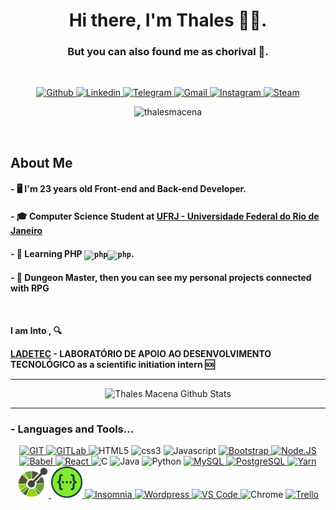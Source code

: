 <h1 align="center">Hi there, I'm Thales 👨‍💻.</h1> 
<h3 align="center">But you can also found me as chorival 👾.</h3>
<br/>

<p align="center">
  <a href="https://github.com/thalesmacena">
  <img alt="Github"  width="22px" src="https://cdn.jsdelivr.net/npm/simple-icons@3.6.0/icons/github.svg"/>
  </a>
  <a href="https://www.linkedin.com/in/thalesmacena/">
    <img alt="Linkedin" width="22px" src="https://cdn.jsdelivr.net/npm/simple-icons@v3/icons/linkedin.svg" />
  </a>
  <a href="https://t.me/chorival">
    <img alt="Telegram" width="22px" src="https://cdn.jsdelivr.net/npm/simple-icons@v3/icons/telegram.svg" />
  </a>
  <a href="mailto: thalesmacena@gmail.com">
    <img alt="Gmail" width="22px" src="https://devicons.github.io/devicon/devicon.git/icons/google/google-original.svg" />
  </a>
  <a href="https://www.instagram.com/thalespierini/">
    <img alt="Instagram" width="22px" src="https://cdn.jsdelivr.net/npm/simple-icons@v3/icons/instagram.svg" />
  </a>
  <a href="https://steamcommunity.com/id/Chorival/">
    <img alt="Steam" width="22px" src="https://cdn.jsdelivr.net/npm/simple-icons@3.6.0/icons/steam.svg"/>
  </a>
</p>
<p align="center"> <img src="https://komarev.com/ghpvc/?username=thalesmacena" alt="thalesmacena" /> </p>
<br/>

## About Me

#### - 🖥️ I'm 23 years old Front-end and Back-end Developer.

#### - 🎓 Computer Science Student at [UFRJ - Universidade Federal do Rio de Janeiro](https://ufrj.br/)

#### - 🥀 Learning PHP  <code><img src="https://devicons.github.io/devicon/devicon.git/icons/php/php-original.svg" alt="php" width="30" height="30"/><img src="https://devicons.github.io/devicon/devicon.git/icons/laravel/laravel-plain-wordmark.svg" alt="php" width="30" height="30"/></code>.

#### - 🎲 Dungeon Master, then you can see my personal projects connected with RPG

<br />

**I am Into , 🔍**

**[LADETEC](https://www.ladetec.iq.ufrj.br/) - LABORATÓRIO DE APOIO AO DESENVOLVIMENTO TECNOLÓGICO as a scientific initiation intern 🆘**
<br />

*************

<div align="center">
  
![Thales Macena Github Stats](https://github-readme-stats.vercel.app/api?username=thalesmacena&show_icons=true&title_color=fff&icon_color=79ff97&text_color=9f9f9f&bg_color=151515)

</div>

*************

### - Languages and Tools...

<p align="center">
  <a href="https://git-scm.com/">
    <img src="https://devicons.github.io/devicon/devicon.git/icons/git/git-original.svg" alt="GIT"  width="50" height="50"/>
  </a>
  <a href="https://about.gitlab.com/">
    <img src="https://devicons.github.io/devicon/devicon.git/icons/gitlab/gitlab-original.svg" alt="GITLab"  width="50" height="50"/>
  </a>
  <img src="https://devicons.github.io/devicon/devicon.git/icons/html5/html5-original.svg" alt="HTML5"  width="50" height="50"/>
  <img src="https://devicons.github.io/devicon/devicon.git/icons/css3/css3-original.svg" alt="css3"  width="50" height="50"/>
  <img src="https://devicons.github.io/devicon/devicon.git/icons/javascript/javascript-original.svg" alt="Javascript"  width="50" height="50"/>
  <a href="https://getbootstrap.com/">
    <img src="https://devicons.github.io/devicon/devicon.git/icons/bootstrap/bootstrap-plain.svg" alt="Bootstrap"  width="50" height="50"/>
  </a>
  <a href="https://nodejs.org/en/">
    <img src="https://devicons.github.io/devicon/devicon.git/icons/nodejs/nodejs-original.svg" alt="Node.JS"  width="50" height="50"/>
  </a>
  <a href="https://babeljs.io/">
    <img src="https://devicons.github.io/devicon/devicon.git/icons/babel/babel-original.svg" alt="Babel"  width="50" height="50"/>
  </a>
  <a href="https://reactjs.org/">
    <img src="https://devicons.github.io/devicon/devicon.git/icons/react/react-original.svg" alt="React"  width="50" height="50"/>
  </a>
  <img src="https://devicons.github.io/devicon/devicon.git/icons/c/c-original.svg" alt="C"  width="50" height="50"/>
  <img src="https://devicons.github.io/devicon/devicon.git/icons/java/java-original.svg" alt="Java"  width="50" height="50"/>
  <img src="https://devicons.github.io/devicon/devicon.git/icons/python/python-original.svg" alt="Python"  width="50" height="50"/>
  <a href="https://www.mysql.com/">
    <img src="https://devicons.github.io/devicon/devicon.git/icons/mysql/mysql-original.svg" alt="MySQL"  width="50" height="50"/>
  </a>
  <a href="https://www.postgresql.org/">
    <img src="https://devicons.github.io/devicon/devicon.git/icons/postgresql/postgresql-original.svg" alt="PostgreSQL"  width="50" height="50"/> 
  </a>
  <a href="https://yarnpkg.com/">
    <img src="https://devicons.github.io/devicon/devicon.git/icons/yarn/yarn-original.svg" alt="Yarn"  width="50" height="50"/>
  </a>
  <a href="https://www.openapis.org/">
    <img src="https://raw.githubusercontent.com/thalesmacena/thalesmacena/master/images/OAS-icon.png" alt="OAS"  width="50" height="50"/> 
  </a>
  <a href="https://swagger.io">
    <img src="https://raw.githubusercontent.com/thalesmacena/thalesmacena/master/images/Swagger-icon.png" alt="Swagger" width="50" height="50"/>
  </a>
  <a href="https://insomnia.rest/">
    <img src="https://www.uokpl.rs/fpng/f/429-4297719_insomnia-insomnia-rest.png" alt="Insomnia" width="50" height="50"/>
  </a>
  <a href="https://wordpress.org/">
    <img src="https://devicons.github.io/devicon/devicon.git/icons/wordpress/wordpress-plain.svg" alt="Wordpress" width="50" height="50"/>
  </a>
  <a href="https://code.visualstudio.com/">
    <img src="https://devicons.github.io/devicon/devicon.git/icons/visualstudio/visualstudio-plain.svg" alt="VS Code"  width="50" height="50"/>
  </a>
  <img src="https://devicons.github.io/devicon/devicon.git/icons/chrome/chrome-original.svg" alt="Chrome"  width="50" height="50"/>
  <a href="https://trello.com/">
    <img src="https://devicons.github.io/devicon/devicon.git/icons/trello/trello-plain.svg" alt="Trello"  width="50" height="50"/> 
  </a>
</p>
